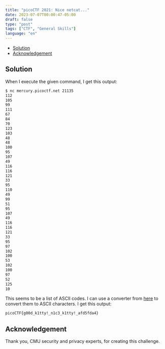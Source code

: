 ```yaml
---
title: "picoCTF 2021: Nice netcat..."
date: 2023-07-07T00:00:47-05:00
draft: false
type: "post"
tags: ["CTF", "General Skills"]
language: "en"
---
```


- [Solution](#solution)
- [Acknowledgement](#acknowledgement)

## Solution

When I execute the given command, I get this output:

```sh
$ nc mercury.picoctf.net 21135
112 
105 
99 
111 
67 
84 
70 
123 
103 
48 
48 
100 
95 
107 
49 
116 
116 
121 
33 
95 
110 
49 
99 
51 
95 
107 
49 
116 
116 
121 
33 
95 
97 
102 
100 
53 
102 
100 
97 
52 
125 
10 
```

This seems to be a list of ASCII codes. I can use a converter from [here](https://onlineasciitools.com/convert-decimal-to-ascii) to convert them to ASCII characters. I get this output:

```sh
picoCTF{g00d_k1tty!_n1c3_k1tty!_afd5fda4}
```

## Acknowledgement

Thank you, CMU security and privacy experts, for creating this challenge.
